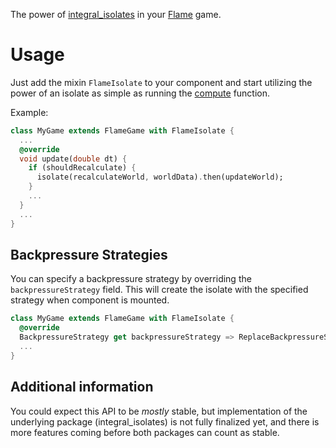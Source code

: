The power of [integral_isolates](https://pub.dev/packages/integral_isolates) in your
[Flame](https://pub.dev/packages/flame) game.


# Usage

Just add the mixin `FlameIsolate` to your component and start utilizing the power of an isolate as
simple as running the [compute](https://api.flutter.dev/flutter/foundation/compute-constant.html)
function.

Example:

```dart
class MyGame extends FlameGame with FlameIsolate {
  ...
  @override
  void update(double dt) {
    if (shouldRecalculate) {
      isolate(recalculateWorld, worldData).then(updateWorld);
    }
    ...
  }
  ...
}
```


## Backpressure Strategies

You can specify a backpressure strategy by overriding the `backpressureStrategy` field. This will
create the isolate with the specified strategy when component is mounted.

```dart
class MyGame extends FlameGame with FlameIsolate {
  @override
  BackpressureStrategy get backpressureStrategy => ReplaceBackpressureStrategy();
  ...
}
```


## Additional information

You could expect this API to be *mostly* stable, but implementation of the underlying package
(integral_isolates) is not fully finalized yet, and there is more features coming before both
packages can count as stable.
